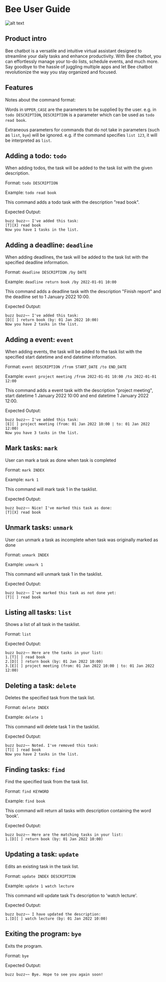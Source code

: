 # Bee User Guide

![alt text](Ui.png)

## Product intro
Bee chatbot is a versatile and intuitive virtual 
assistant designed to streamline your daily tasks
and enhance productivity. With Bee chatbot, you can
effortlessly manage your to-do lists, schedule events, 
and much more.\
Say goodbye to the hassle of juggling multiple apps
and let Bee chatbot revolutionize the way you stay 
organized and focused.

## Features
Notes about the command format:

Words in `UPPER_CASE` are the parameters to be
supplied by the user.
e.g. in `todo DESCRIPTION`, `DESCRIPTION` is a
parameter which can be used as `todo read book`.

Extraneous parameters for commands that do not 
take in parameters (such as `list`, `bye`)
will be ignored.
e.g. if the command specifies `list 123`, 
it will be interpreted as `list`.

## Adding a todo: `todo`

When adding todos, the task will be added to the
task list with the given description.

Format: `todo DESCRIPTION`

Example: `todo read book`

This command adds a todo task with the description
"read book".

Expected Output:
```
buzz buzz~~ I've added this task: 
[T][X] read book
Now you have 1 tasks in the list.
```

## Adding a deadline: `deadline`

When adding deadlines, the task will be added to the 
task list with the specified deadline information.

Format: `deadline DESCRIPTION /by DATE`

Example: `deadline return book /by 2022-01-01 10:00`

This command adds a deadline task with the description
"Finish report" and the deadline set to 1 January 2022 10:00.

Expected Output:
```
buzz buzz~~ I've added this task: 
[D][ ] return book (by: 01 Jan 2022 10:00)
Now you have 2 tasks in the list.
```

## Adding a event: `event`

When adding events, the task will be added to the
task list with the specified start datetime and
end datetime information.

Format: `event DESCRIPTION /from START_DATE /to END_DATE`

Example: `event project meeting /from 2022-01-01 10:00 /to 2022-01-01 12:00`

This command adds a event task with the description
"project meeting", start datetime 1 January 2022 10:00 
and end datetime 1 January 2022 12:00.

Expected Output:
```
buzz buzz~~ I've added this task: 
[E][ ] project meeting (from: 01 Jan 2022 10:00 | to: 01 Jan 2022 12:00)
Now you have 3 tasks in the list.
```

## Mark tasks: `mark`

User can mark a task as done when task is completed

Format: `mark INDEX`

Example: `mark 1`

This command will mark task 1 in the tasklist.

Expected Output:
```
buzz buzz~~ Nice! I've marked this task as done: 
[T][X] read book
```

## Unmark tasks: `unmark`

User can unmark a task as incomplete when task
was originally marked as done

Format: `unmark INDEX`

Example: `unmark 1`

This command will unmark task 1 in the tasklist.

Expected Output:
```
buzz buzz~~ I've marked this task as not done yet: 
[T][ ] read book
```

## Listing all tasks: `list`

Shows a list of all task in the tasklist.

Format: `list`

Expected Output:
```
buzz buzz~~ Here are the tasks in your list: 
1.[T][ ] read book
2.[D][ ] return book (by: 01 Jan 2022 10:00)
3.[E][ ] project meeting (from: 01 Jan 2022 10:00 | to: 01 Jan 2022 12:00)
```

## Deleting a task: `delete`

Deletes the specified task from the task list.

Format: `delete INDEX`

Example: `delete 1`

This command will delete task 1 in the tasklist.

Expected Output:
```
buzz buzz~~ Noted. I've removed this task: 
[T][ ] read book
Now you have 2 tasks in the list.
```

## Finding tasks: `find`

Find the specified task from the task list.

Format: `find KEYWORD`

Example: `find book`

This command will return all tasks with 
description containing the word 'book'.

Expected Output:
```
buzz buzz~~ Here are the matching tasks in your list: 
1.[D][ ] return book (by: 01 Jan 2022 10:00)
```

## Updating a task: `update`

Edits an existing task in the task list.

Format: `update INDEX DESCRIPTION`

Example: `update 1 watch lecture`

This command will update task 1's description 
to 'watch lecture'.

Expected Output:
```
buzz buzz~~ I have updated the description:
1.[D][ ] watch lecture (by: 01 Jan 2022 10:00)
```

## Exiting the program: `bye`

Exits the program.

Format: `bye`

Expected Output:
```
buzz buzz~~ Bye. Hope to see you again soon!
```
